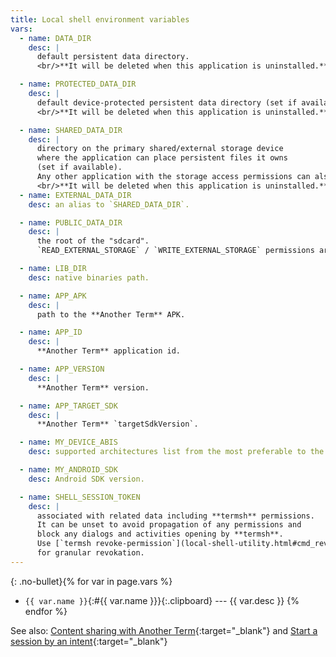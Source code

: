 ```yaml
---
title: Local shell environment variables
vars:
  - name: DATA_DIR
    desc: |
      default persistent data directory.
      <br/>**It will be deleted when this application is uninstalled.**

  - name: PROTECTED_DATA_DIR
    desc: |
      default device-protected persistent data directory (set if available).
      <br/>**It will be deleted when this application is uninstalled.**

  - name: SHARED_DATA_DIR
    desc: |
      directory on the primary shared/external storage device
      where the application can place persistent files it owns
      (set if available).
      Any other application with the storage access permissions can also access this place.
      <br/>**It will be deleted when this application is uninstalled.**
  - name: EXTERNAL_DATA_DIR
    desc: an alias to `SHARED_DATA_DIR`.

  - name: PUBLIC_DATA_DIR
    desc: |
      the root of the "sdcard".
      `READ_EXTERNAL_STORAGE` / `WRITE_EXTERNAL_STORAGE` permissions are required.

  - name: LIB_DIR
    desc: native binaries path.

  - name: APP_APK
    desc: |
      path to the **Another Term** APK.

  - name: APP_ID
    desc: |
      **Another Term** application id.

  - name: APP_VERSION
    desc: |
      **Another Term** version.

  - name: APP_TARGET_SDK
    desc: |
      **Another Term** `targetSdkVersion`.

  - name: MY_DEVICE_ABIS
    desc: supported architectures list from the most preferable to the least preferable.

  - name: MY_ANDROID_SDK
    desc: Android SDK version.

  - name: SHELL_SESSION_TOKEN
    desc: |
      associated with related data including **termsh** permissions.
      It can be unset to avoid propagation of any permissions and
      block any dialogs and activities opening by **termsh**.
      Use [`termsh revoke-permission`](local-shell-utility.html#cmd_revoke-permission)
      for granular revokation.
---
```


{: .no-bullet}{% for var in page.vars %}
* `{{ var.name }}`{:#{{ var.name }}}{:.clipboard} --- {{ var.desc }}
{% endfor %}

See also: [Content sharing with Another Term](local-shell-share-input.html#main_content){:target="_blank"}
and [Start a session by an intent](start-a-session-by-an-intent.html#main_content){:target="_blank"}
